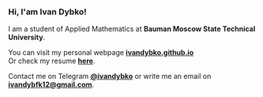 ### Hi, I'am Ivan Dybko!

I am a student of Applied Mathematics at **Bauman Moscow State Technical University**.

You can visit my personal webpage [**ivandybko.github.io**](https://ivandybko.github.io) \
Or check my resume [**here**](https://ivandybko.github.io/assets/files/Ivan%20Dybko%20CV%20(English).pdf).

Contact me on Telegram [**@ivandybko**](https://t.me/ivandybko) or write me an email on [**ivandybfk12@gmail.com**](mailto:ivandybfk12@gmail.com).